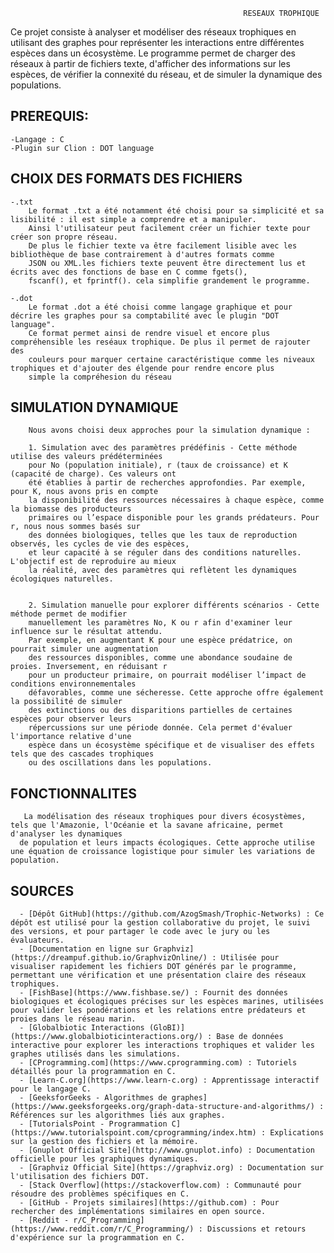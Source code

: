                                                         RESEAUX TROPHIQUE



Ce projet consiste à analyser et modéliser des réseaux trophiques en utilisant des graphes pour représenter les interactions
entre différentes espèces dans un écosystème. Le programme permet de charger des réseaux à partir de fichiers texte, d'afficher
des informations sur les espèces, de vérifier la connexité du réseau, et de simuler la dynamique des populations.



## PREREQUIS:

    -Langage : C
    -Plugin sur Clion : DOT language 


##  CHOIX DES FORMATS DES FICHIERS
  
    -.txt
        Le format .txt a été notamment été choisi pour sa simplicité et sa lisibilité : il est simple a comprendre et a manipuler.
        Ainsi l'utilisateur peut facilement créer un fichier texte pour créer son propre réseau.
        De plus le fichier texte va être facilement lisible avec les bibliothèque de base contrairement à d'autres formats comme
        JSON ou XML.les fichiers texte peuvent être directement lus et écrits avec des fonctions de base en C comme fgets(),
        fscanf(), et fprintf(). cela simplifie grandement le programme.

    -.dot
        Le format .dot a été choisi comme langage graphique et pour décrire les graphes pour sa comptabilité avec le plugin "DOT language".
        Ce format permet ainsi de rendre visuel et encore plus compréhensible les reséaux trophique. De plus il permet de rajouter des
        couleurs pour marquer certaine caractéristique comme les niveaux trophiques et d'ajouter des élgende pour rendre encore plus
        simple la compréhesion du réseau


##  SIMULATION DYNAMIQUE

        Nous avons choisi deux approches pour la simulation dynamique : 
        
        1. Simulation avec des paramètres prédéfinis - Cette méthode utilise des valeurs prédéterminées
        pour No (population initiale), r (taux de croissance) et K (capacité de charge). Ces valeurs ont
        été établies à partir de recherches approfondies. Par exemple, pour K, nous avons pris en compte 
        la disponibilité des ressources nécessaires à chaque espèce, comme la biomasse des producteurs
        primaires ou l’espace disponible pour les grands prédateurs. Pour r, nous nous sommes basés sur
        des données biologiques, telles que les taux de reproduction observés, les cycles de vie des espèces,
        et leur capacité à se réguler dans des conditions naturelles. L'objectif est de reproduire au mieux
        la réalité, avec des paramètres qui reflètent les dynamiques écologiques naturelles.
        
        
        2. Simulation manuelle pour explorer différents scénarios - Cette méthode permet de modifier
        manuellement les paramètres No, K ou r afin d'examiner leur influence sur le résultat attendu.
        Par exemple, en augmentant K pour une espèce prédatrice, on pourrait simuler une augmentation 
        des ressources disponibles, comme une abondance soudaine de proies. Inversement, en réduisant r
        pour un producteur primaire, on pourrait modéliser l’impact de conditions environnementales
        défavorables, comme une sécheresse. Cette approche offre également la possibilité de simuler
        des extinctions ou des disparitions partielles de certaines espèces pour observer leurs 
        répercussions sur une période donnée. Cela permet d'évaluer l'importance relative d'une
        espèce dans un écosystème spécifique et de visualiser des effets tels que des cascades trophiques
        ou des oscillations dans les populations.

  ## FONCTIONNALITES
  
       La modélisation des réseaux trophiques pour divers écosystèmes, tels que l'Amazonie, l'Océanie et la savane africaine, permet d'analyser les dynamiques 
      de population et leurs impacts écologiques. Cette approche utilise une équation de croissance logistique pour simuler les variations de population.


 ## SOURCES

      - [Dépôt GitHub](https://github.com/AzogSmash/Trophic-Networks) : Ce dépôt est utilisé pour la gestion collaborative du projet, le suivi des versions, et pour partager le code avec le jury ou les évaluateurs.
      - [Documentation en ligne sur Graphviz](https://dreampuf.github.io/GraphvizOnline/) : Utilisée pour visualiser rapidement les fichiers DOT générés par le programme, permettant une vérification et une présentation claire des réseaux trophiques.
      - [FishBase](https://www.fishbase.se/) : Fournit des données biologiques et écologiques précises sur les espèces marines, utilisées pour valider les pondérations et les relations entre prédateurs et proies dans le réseau marin.
      - [Globalbiotic Interactions (GloBI)](https://www.globalbioticinteractions.org/) : Base de données interactive pour explorer les interactions trophiques et valider les graphes utilisés dans les simulations.
      - [CProgramming.com](https://www.cprogramming.com) : Tutoriels détaillés pour la programmation en C.
      - [Learn-C.org](https://www.learn-c.org) : Apprentissage interactif pour le langage C.
      - [GeeksforGeeks - Algorithmes de graphes](https://www.geeksforgeeks.org/graph-data-structure-and-algorithms/) : Références sur les algorithmes liés aux graphes.
      - [TutorialsPoint - Programmation C](https://www.tutorialspoint.com/cprogramming/index.htm) : Explications sur la gestion des fichiers et la mémoire.
      - [Gnuplot Official Site](http://www.gnuplot.info) : Documentation officielle pour les graphiques dynamiques.
      - [Graphviz Official Site](https://graphviz.org) : Documentation sur l'utilisation des fichiers DOT.
      - [Stack Overflow](https://stackoverflow.com) : Communauté pour résoudre des problèmes spécifiques en C.
      - [GitHub - Projets similaires](https://github.com) : Pour rechercher des implémentations similaires en open source.
      - [Reddit - r/C_Programming](https://www.reddit.com/r/C_Programming/) : Discussions et retours d'expérience sur la programmation en C.





















  
        
